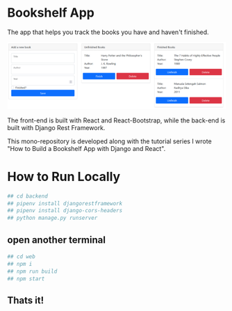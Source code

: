 # Bookshelf App
The app that helps you track the books you have and haven't finished.

![Preview of the app](preview.png "Preview")

The front-end is built with React and React-Bootstrap, while the back-end is built with
Django Rest Framework.

This mono-repository is developed along with the tutorial series I wrote
"How to Build a Bookshelf App with Django and React".


# How to Run Locally
```sh
## cd backend
## pipenv install djangorestframework
## pipenv install django-cors-headers
## python manage.py runserver
```
## open another terminal
```sh
## cd web
## npm i
## npm run build
## npm start
```
## Thats it!
